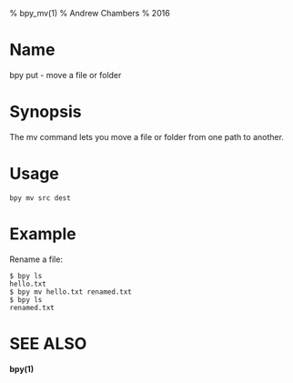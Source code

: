 % bpy_mv(1)
% Andrew Chambers
% 2016

# Name

bpy put - move a file or folder

# Synopsis

The mv command lets you move a file or folder from one path to another.

# Usage

```bpy mv src dest```

# Example

Rename a file:

```
$ bpy ls
hello.txt
$ bpy mv hello.txt renamed.txt
$ bpy ls
renamed.txt
```

# SEE ALSO

**bpy(1)**
